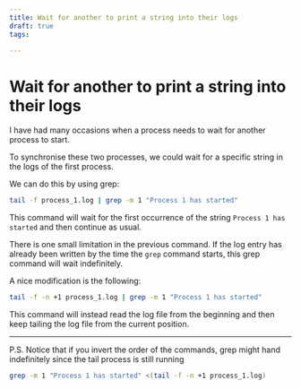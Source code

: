 ```yaml
---
title: Wait for another to print a string into their logs
draft: true
tags: 

---
```

# Wait for another to print a string into their logs
I have had many occasions when a process needs to wait for another process to start.

To synchronise these two processes, we could wait for a specific string in the logs of the first process.

We can do this by using grep:

```bash
tail -f process_1.log | grep -m 1 "Process 1 has started"
```

This command will wait for the first occurrence of the string `Process 1 has started` and then continue as usual.

There is one small limitation in the previous command. If the log entry has already been written by the time the `grep` command starts, this grep command will wait indefinitely.

A nice modification is the following:

```bash
tail -f -n +1 process_1.log | grep -m 1 "Process 1 has started"
```

This command will instead read the log file from the beginning and then keep tailing the log file from the current position.

---

P.S. Notice that if you invert the order of the commands, grep might hand indefinitely since the tail process is still running

```bash
grep -m 1 "Process 1 has started" <(tail -f -n +1 process_1.log)
```